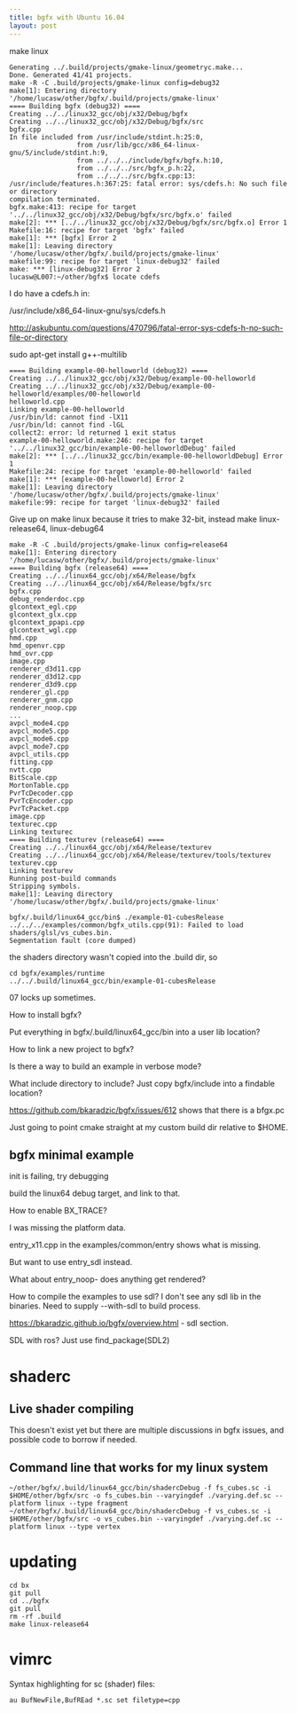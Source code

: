 ```yaml
---
title: bgfx with Ubuntu 16.04
layout: post
---
```



make linux

```
Generating ../.build/projects/gmake-linux/geometryc.make...
Done. Generated 41/41 projects.
make -R -C .build/projects/gmake-linux config=debug32
make[1]: Entering directory '/home/lucasw/other/bgfx/.build/projects/gmake-linux'
==== Building bgfx (debug32) ====
Creating ../../linux32_gcc/obj/x32/Debug/bgfx
Creating ../../linux32_gcc/obj/x32/Debug/bgfx/src
bgfx.cpp
In file included from /usr/include/stdint.h:25:0,
                 from /usr/lib/gcc/x86_64-linux-gnu/5/include/stdint.h:9,
                 from ../../../include/bgfx/bgfx.h:10,
                 from ../../../src/bgfx_p.h:22,
                 from ../../../src/bgfx.cpp:13:
/usr/include/features.h:367:25: fatal error: sys/cdefs.h: No such file or directory
compilation terminated.
bgfx.make:413: recipe for target '../../linux32_gcc/obj/x32/Debug/bgfx/src/bgfx.o' failed
make[2]: *** [../../linux32_gcc/obj/x32/Debug/bgfx/src/bgfx.o] Error 1
Makefile:16: recipe for target 'bgfx' failed
make[1]: *** [bgfx] Error 2
make[1]: Leaving directory '/home/lucasw/other/bgfx/.build/projects/gmake-linux'
makefile:99: recipe for target 'linux-debug32' failed
make: *** [linux-debug32] Error 2
lucasw@L007:~/other/bgfx$ locate cdefs
```

I do have a cdefs.h in:

/usr/include/x86_64-linux-gnu/sys/cdefs.h

http://askubuntu.com/questions/470796/fatal-error-sys-cdefs-h-no-such-file-or-directory

sudo apt-get install g++-multilib


```
==== Building example-00-helloworld (debug32) ====
Creating ../../linux32_gcc/obj/x32/Debug/example-00-helloworld
Creating ../../linux32_gcc/obj/x32/Debug/example-00-helloworld/examples/00-helloworld
helloworld.cpp
Linking example-00-helloworld
/usr/bin/ld: cannot find -lX11
/usr/bin/ld: cannot find -lGL
collect2: error: ld returned 1 exit status
example-00-helloworld.make:246: recipe for target '../../linux32_gcc/bin/example-00-helloworldDebug' failed
make[2]: *** [../../linux32_gcc/bin/example-00-helloworldDebug] Error 1
Makefile:24: recipe for target 'example-00-helloworld' failed
make[1]: *** [example-00-helloworld] Error 2
make[1]: Leaving directory '/home/lucasw/other/bgfx/.build/projects/gmake-linux'
makefile:99: recipe for target 'linux-debug32' failed
```

Give up on make linux because it tries to make 32-bit, instead make linux-release64, linux-debug64


```
make -R -C .build/projects/gmake-linux config=release64
make[1]: Entering directory '/home/lucasw/other/bgfx/.build/projects/gmake-linux'
==== Building bgfx (release64) ====
Creating ../../linux64_gcc/obj/x64/Release/bgfx
Creating ../../linux64_gcc/obj/x64/Release/bgfx/src
bgfx.cpp
debug_renderdoc.cpp
glcontext_egl.cpp
glcontext_glx.cpp
glcontext_ppapi.cpp
glcontext_wgl.cpp
hmd.cpp
hmd_openvr.cpp
hmd_ovr.cpp
image.cpp
renderer_d3d11.cpp
renderer_d3d12.cpp
renderer_d3d9.cpp
renderer_gl.cpp
renderer_gnm.cpp
renderer_noop.cpp
...
avpcl_mode4.cpp
avpcl_mode5.cpp
avpcl_mode6.cpp
avpcl_mode7.cpp
avpcl_utils.cpp
fitting.cpp
nvtt.cpp
BitScale.cpp
MortonTable.cpp
PvrTcDecoder.cpp
PvrTcEncoder.cpp
PvrTcPacket.cpp
image.cpp
texturec.cpp
Linking texturec
==== Building texturev (release64) ====
Creating ../../linux64_gcc/obj/x64/Release/texturev
Creating ../../linux64_gcc/obj/x64/Release/texturev/tools/texturev
texturev.cpp
Linking texturev
Running post-build commands
Stripping symbols.
make[1]: Leaving directory '/home/lucasw/other/bgfx/.build/projects/gmake-linux'

```


```
bgfx/.build/linux64_gcc/bin$ ./example-01-cubesRelease
../../../examples/common/bgfx_utils.cpp(91): Failed to load shaders/glsl/vs_cubes.bin.
Segmentation fault (core dumped)
```

the shaders directory wasn't copied into the .build dir, so

```
cd bgfx/examples/runtime
../../.build/linux64_gcc/bin/example-01-cubesRelease
```

07 locks up sometimes.


How to install bgfx?

Put everything in bgfx/.build/linux64_gcc/bin into a user lib location?

How to link a new project to bgfx?

Is there a way to build an example in verbose mode?

What include directory to include?
Just copy bgfx/include into a findable location?


https://github.com/bkaradzic/bgfx/issues/612 shows that there is a bfgx.pc

Just going to point cmake straight at my custom build dir relative to $HOME.


## bgfx minimal example

init is failing, try debugging

build the linux64 debug target, and link to that.

How to enable BX_TRACE?

I was missing the platform data.

entry_x11.cpp in the examples/common/entry shows what is missing.

But want to use entry_sdl instead.

What about entry_noop- does anything get rendered?

How to compile the examples to use sdl?
I don't see any sdl lib in the binaries.
Need to supply --with-sdl to build process.

https://bkaradzic.github.io/bgfx/overview.html - sdl section.

SDL with ros?
Just use find_package(SDL2)

# shaderc

## Live shader compiling

This doesn't exist yet but there are multiple discussions in bgfx issues, and possible code to borrow if needed.

## Command line that works for my linux system

```
~/other/bgfx/.build/linux64_gcc/bin/shadercDebug -f fs_cubes.sc -i $HOME/other/bgfx/src -o fs_cubes.bin --varyingdef ./varying.def.sc --platform linux --type fragment
~/other/bgfx/.build/linux64_gcc/bin/shadercDebug -f vs_cubes.sc -i $HOME/other/bgfx/src -o vs_cubes.bin --varyingdef ./varying.def.sc --platform linux --type vertex
```

# updating

```
cd bx
git pull
cd ../bgfx
git pull
rm -rf .build
make linux-release64
```

# vimrc

Syntax highlighting for sc (shader) files:

```
au BufNewFile,BufREad *.sc set filetype=cpp
```
